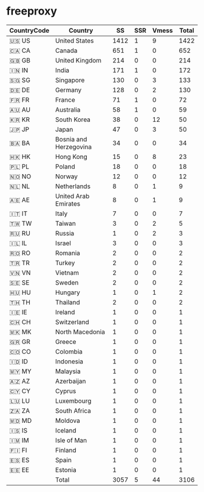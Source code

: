 # freeproxy

|CountryCode|Country|SS|SSR|Vmess|Total|
|  ----  | ----  |  ----  | ----  |  ----  | ----  |
|🇺🇸 US|United States|1412|1|9|1422|
|🇨🇦 CA|Canada|651|1|0|652|
|🇬🇧 GB|United Kingdom|214|0|0|214|
|🇮🇳 IN|India|171|1|0|172|
|🇸🇬 SG|Singapore|130|0|3|133|
|🇩🇪 DE|Germany|128|0|2|130|
|🇫🇷 FR|France|71|1|0|72|
|🇦🇺 AU|Australia|58|1|0|59|
|🇰🇷 KR|South Korea|38|0|12|50|
|🇯🇵 JP|Japan|47|0|3|50|
|🇧🇦 BA|Bosnia and Herzegovina|34|0|0|34|
|🇭🇰 HK|Hong Kong|15|0|8|23|
|🇵🇱 PL|Poland|18|0|0|18|
|🇳🇴 NO|Norway|12|0|0|12|
|🇳🇱 NL|Netherlands|8|0|1|9|
|🇦🇪 AE|United Arab Emirates|8|0|1|9|
|🇮🇹 IT|Italy|7|0|0|7|
|🇹🇼 TW|Taiwan|3|0|2|5|
|🇷🇺 RU|Russia|1|0|2|3|
|🇮🇱 IL|Israel|3|0|0|3|
|🇷🇴 RO|Romania|2|0|0|2|
|🇹🇷 TR|Turkey|2|0|0|2|
|🇻🇳 VN|Vietnam|2|0|0|2|
|🇸🇪 SE|Sweden|2|0|0|2|
|🇭🇺 HU|Hungary|1|0|1|2|
|🇹🇭 TH|Thailand|2|0|0|2|
|🇮🇪 IE|Ireland|1|0|0|1|
|🇨🇭 CH|Switzerland|1|0|0|1|
|🇲🇰 MK|North Macedonia|1|0|0|1|
|🇬🇷 GR|Greece|1|0|0|1|
|🇨🇴 CO|Colombia|1|0|0|1|
|🇮🇩 ID|Indonesia|1|0|0|1|
|🇲🇾 MY|Malaysia|1|0|0|1|
|🇦🇿 AZ|Azerbaijan|1|0|0|1|
|🇨🇾 CY|Cyprus|1|0|0|1|
|🇱🇺 LU|Luxembourg|1|0|0|1|
|🇿🇦 ZA|South Africa|1|0|0|1|
|🇲🇩 MD|Moldova|1|0|0|1|
|🇮🇸 IS|Iceland|1|0|0|1|
|🇮🇲 IM|Isle of Man|1|0|0|1|
|🇫🇮 FI|Finland|1|0|0|1|
|🇪🇸 ES|Spain|1|0|0|1|
|🇪🇪 EE|Estonia|1|0|0|1|
||Total|3057|5|44|3106|
